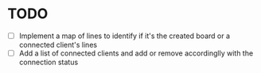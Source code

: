 # TODO
- [ ] Implement a map of lines to identify if it's the created board or a connected client's lines 
- [ ] Add a list of connected clients and add or remove accordinglly with the connection status